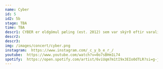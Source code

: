 ```yaml
---
name: Cyber
id: 5
id2: 5b
stage: TBA
time: TBA
descr1: CYBER er eldgömul pæling (est. 2012) sem var skýrð eftir varalit. CYBER var upprunalega stofnað sem thrash metal/disco concept, en því miður voru enginn eyru tilbúin í þessa blöndu á sínum tíma þannig við skiptum yfir í einhverskonar elektróníska tónlist í blandi við rapp um 2016. Síðan þá höfum við samið sirkað eina plötu á ári, oftast eftir einhverja lífskrísu (eins og að pissa á sig í verslunarmiðstöð eða missa ís fyrir framan hot fólk). Fyrir nýjustu plötuna okkar VACATION fengum við íslensku tónlistarverðlaunin fyrir plötu ársins í flokki rap & hip-hop, sem var huge stemmning.
descr2:
descr3:
img: /images/concert/cyber.png
instagram:  https://www.instagram.com/_c_y_b_e_r_/
youtube:  https://www.youtube.com/watch?v=0o7sBHm1L74
spotify:  https://open.spotify.com/artist/6viUqm7m1tI9x3EIo0dTLR?si=g-j9VyP6SBCNNC12TFKNYQ
---
```


